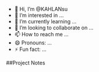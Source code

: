- 👋 Hi, I’m @KAHLANsu
- 👀 I’m interested in ...
- 🌱 I’m currently learning ...
- 💞️ I’m looking to collaborate on ...
- 📫 How to reach me ...
- 😄 Pronouns: ...
- ⚡ Fun fact: ...

<!---
KAHLANsu/KAHLANsu is a ✨ special ✨ repository because its `README.md` (this file) appears on your GitHub profile.
You can click the Preview link to take a look at your changes.
--->
##Project Notes
